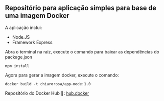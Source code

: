 ## Repositório para aplicação simples para base de uma imagem Docker

A aplicação inclui:

- Node.JS
- Framework Express

Abra o terminal na raiz, execute o comando para baixar as dependências do package.json

```
npm install
```

Agora para gerar a imagem docker, execute o comando:

```
docker build -t chiarorosa/app-node:1.0
```

Repositório do Docker Hub 🔗:
[hub.docker](https://hub.docker.com/r/chiarorosa/app-node)
